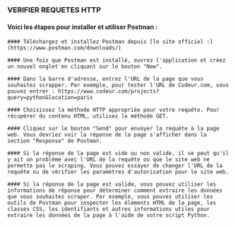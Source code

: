 ### VERIFIER REQUETES HTTP

#### Voici les étapes pour installer et utiliser Postman :

    #### Téléchargez et installez Postman depuis [le site officiel :](https://www.postman.com/downloads/)

    #### Une fois que Postman est installé, ouvrez l'application et créez un nouvel onglet en cliquant sur le bouton "New".

    #### Dans la barre d'adresse, entrez l'URL de la page que vous souhaitez scrapper. Par exemple, pour tester l'URL de Codeur.com, vous pouvez entrer : https://www.codeur.com/projects?query=python&location=paris

    #### Choisissez la méthode HTTP appropriée pour votre requête. Pour récupérer du contenu HTML, utilisez la méthode GET.

    #### Cliquez sur le bouton "Send" pour envoyer la requête à la page web. Vous devriez voir la réponse de la page s'afficher dans la section "Response" de Postman.

    #### Si la réponse de la page est vide ou non valide, il se peut qu'il y ait un problème avec l'URL de la requête ou que le site web ne permette pas le scraping. Vous pouvez essayer de changer l'URL de la requête ou de vérifier les paramètres d'autorisation pour le site web.

    #### Si la réponse de la page est valide, vous pouvez utiliser les informations de réponse pour déterminer comment extraire les données que vous souhaitez scraper. Par exemple, vous pouvez utiliser les outils de Postman pour inspecter les éléments HTML de la page, les classes CSS, les identifiants et autres informations utiles pour extraire les données de la page à l'aide de votre script Python.